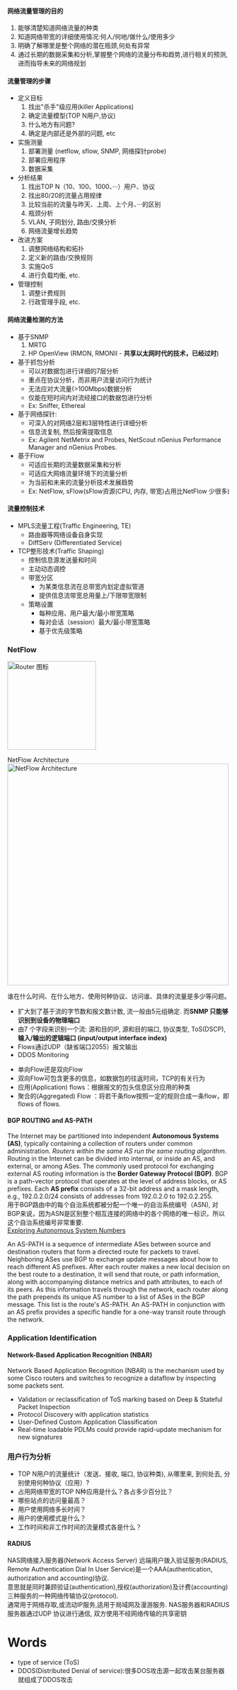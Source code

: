 #### 网络流量管理的目的
1. 能够清楚知道网络流量的种类
1. 知道网络带宽的详细使用情况:何人/何地/做什么/使用多少
1. 明确了解哪里是整个网络的潜在瓶颈,何处有异常 
1. 通过长期的数据采集和分析,掌握整个网络的流量分布和趋势,进行相关的预测,进而指导未来的网络规划

#### 流量管理的步骤
- 定义目标
	1. 找出"杀手"级应用(killer Applications)
	1. 确定流量模型(TOP N用户,协议)
	1. 什么地方有问题?
	1. 确定是内部还是外部的问题, etc
- 实施测量
	1. 部署测量 (netflow, sflow, SNMP, 网络探针probe)
	1. 部署应用程序
	1. 数据采集
- 分析结果
	1. 找出TOP N（10、100、1000、···）用户、协议
	1. 找出80/20的流量占用规律
	1. 比较当前的流量与昨天、上周、上个月、···的区别
	1. 瓶颈分析
	1. VLAN, 子网划分, 路由/交换分析
	1. 网络流量增长趋势
- 改进方案
	1. 调整网络结构和拓扑
	1.  定义新的路由/交换规则
	1.  实施QoS
	1.  进行负载均衡, etc.
- 管理控制
	1. 调整计费规则
	1. 行政管理手段, etc.

#### 网络流量检测的方法
- 基于SNMP
	1. MRTG
	1. HP OpenView (RMON, RMONII - **共享以太网时代的技术，已经过时**)
- 基于抓包分析
	+ 可以对数据包进行详细的7层分析
	+ 重点在协议分析，而非用户流量访问行为统计
	+ 无法应对大流量(>100Mbps)数据分析
	+ 仅能在短时间内对流经接口的数据包进行分析
	+ Ex: Sniffer, Ethereal
- 基于网络探针: 
	+ 可深入的对网络2层和3层特性进行详细分析
	+ 信息流复制, 然后按需提取信息
	+ Ex: Agilent NetMetrix and Probes, NetScout nGenius Performance Manager and nGenius Probes. 
- 基于Flow
	+ 可适应长期的流量数据采集和分析
	+ 可适应大网络流量环境下的流量分析
	+ 为当前和未来的流量分析技术发展趋势
	+ Ex: NetFlow, sFlow(sFlow资源(CPU, 内存, 带宽)占用比NetFlow 少很多)

#### 流量控制技术
- MPLS流量工程(Traffic Engineering, TE)
	+ 路由器等网络设备自身实现
	+ DiffServ (Differentiated Service)
- TCP整形技术(Traffic Shaping)
	+ 控制信息源发送量和时间
	+ 主动动态调控
	+ 带宽分区
		- 为某类信息流在总带宽内划定虚拟管道
		- 提供信息流带宽总用量上/下限带宽限制
	+ 策略设置
		- 每种应用、用户最大/最小带宽策略
		- 每对会话（session）最大/最小带宽策略
		- 基于优先级策略


### NetFlow
<img src="http://clipart-finder.com/data/png/juanjo_Router.png" alt="Router 图标" title="Router 图标" width="200" />

NetFlow Architecture
<img src="http://upload.wikimedia.org/wikipedia/commons/9/9e/NetFlow_Architecture_2012.png" alt="NetFlow Architecture" title="NetFlow Architecture" width="500" />

谁在什么时间、在什么地方、使用何种协议、访问谁、具体的流量是多少等问题。

+ 扩大到了基于流的字节数和报文数计数, 流一般由5元组确定. 而**SNMP 只能够识别到设备的物理端口**
+ 由7 个字段来识别一个流: 源和目的IP, 源和目的端口, 协议类型, ToS(DSCP), **输入/输出的逻辑端口 (input/output interface index)**
+ Flows通过UDP（缺省端口2055）报文输出
+ DDOS Monitoring
- 单向Flow还是双向Flow
- 双向Flow可包含更多的信息，如数据包的往返时间，TCP的有关行为
- 应用(Application) flows：根据报文的包头信息区分应用的种类
- 聚合的(Aggregated) Flow ：将若干条flow按照一定的规则合成一条flow，即 flows of flows.

#### BGP ROUTING and AS-PATH
The Internet may be partitioned into independent **Autonomous Systems (AS)**, typically containing a collection of routers under common administration. 
_Routers within the same AS run the same routing algorithm_. Routing in the Internet can be divided into internal, or inside an AS, and external, or among ASes. 
The commonly used protocol for exchanging external AS routing information is the **Border Gateway Protocol (BGP)**. BGP is a path-vector protocol that operates at the level of address blocks, or AS prefixes. Each **AS prefix** consists of a 32-bit address and a mask length, e.g., 192.0.2.0/24 consists of addresses from 192.0.2.0 to 192.0.2.255.  
用于BGP路由中的每个自治系统都被分配一个唯一的自治系统编号（ASN), 对BGP来说，因为ASN是区别整个相互连接的网络中的各个网络的唯一标识，所以这个自治系统编号非常重要.  
[Exploring Autonomous System Numbers](http://www.cisco.com/web/about/ac123/ac147/archived_issues/ipj_9-1/autonomous_system_numbers.html)

An AS-PATH is a sequence of intermediate ASes between source and destination routers that form a directed route for packets to travel. Neighboring ASes use BGP to exchange update messages about how to reach different AS prefixes. After each router makes a new local decision on the best route to a destination, it will send that route, or path information, along with accompanying distance metrics and path attributes, to each of its peers. As this information travels through the network, each router along the path prepends its unique AS number to a list of ASes in the BGP message. This list is the route's AS-PATH. An AS-PATH in conjunction with an AS prefix provides a specific handle for a one-way transit route through the network.

### Application Identification
#### Network-Based Application Recognition (NBAR)
Network Based Application Recognition (NBAR) is the mechanism used by some Cisco routers and switches to recognize a dataflow by inspecting some packets sent.
- Validation or reclassification of ToS marking based on Deep & Stateful Packet Inspection
- Protocol Discovery with application statistics
- User-Defined Custom Application Classification
- Real-time loadable PDLMs could provide rapid-update mechanism for new signatures

### 用户行为分析
- TOP N用户的流量统计（发送、接收, 端口, 协议种类), 从哪里来, 到何处去, 分别使用何种协议（应用）?
- 占用网络带宽的TOP N种应用是什么？各占多少百分比？
- 哪些站点的访问量最高？
- 用户使用网络多长时间？
- 用户的使用模式是什么？
- 工作时间和非工作时间的流量模式各是什么？


#### RADIUS 
NAS网络接入服务器(Network Access Server)
远端用户拨入验证服务(RADIUS, Remote Authentication Dial In User Service)是一个AAA(authentication, authorization and accounting)协议.  
意思就是同时兼顾验证(authentication),授权(authorization)及计费(accounting)三种服务的一种网络传输协议(protocol).  
通常用于网络存取,或流动IP服务,适用于局域网及漫游服务.
NAS服务器和RADIUS 服务器通过UDP 协议进行通信, 双方使用不经网络传输的共享密钥

# Words
- type of service (ToS)
- DDOS(Distributed Denial of service):很多DOS攻击源一起攻击某台服务器就组成了DDOS攻击
